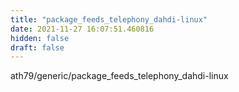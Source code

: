 ```yaml
---
title: "package_feeds_telephony_dahdi-linux"
date: 2021-11-27 16:07:51.460816
hidden: false
draft: false
---
```


ath79/generic/package_feeds_telephony_dahdi-linux

